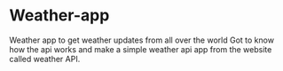 # Weather-app
Weather app to get weather updates from all over the world
Got to know how the api works and make a simple weather api app from the website called weather API.

